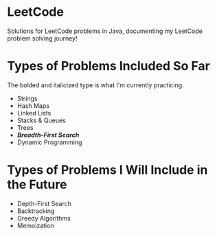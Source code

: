 # LeetCode

Solutions for LeetCode problems in Java, documenting my LeetCode problem solving journey!

# Types of Problems Included So Far

The bolded and italicized type is what I'm currently practicing.

* Strings
* Hash Maps
* Linked Lists
* Stacks & Queues
* Trees
* ***Breadth-First Search***
* Dynamic Programming

# Types of Problems I Will Include in the Future

* Depth-First Search
* Backtracking
* Greedy Algorithms
* Memoization
